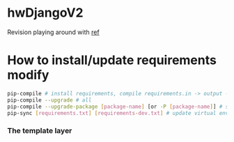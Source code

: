 # hwDjangoV2

Revision
playing around with  [ref](https://docs.djangoproject.com/en/2.1/)



# How to install/update requirements modify

```bash
pip-compile # install requirements, compile requirements.in -> output -> requirements.txt
pip-compile --upgrade # all
pip-compile --upgrade-package [package-name] [or -P [package-name]] # specific package
pip-sync [requirements.txt] [requirements-dev.txt] # update virtual env to match the content of `requirements.txt`
```



### The template layer

